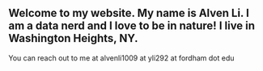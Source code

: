 ## Welcome to my website. My name is Alven Li. I am a data nerd and I love to be in nature! I live in Washington Heights, NY. 

You can reach out to me at alvenli1009 at yli292 at fordham dot edu
